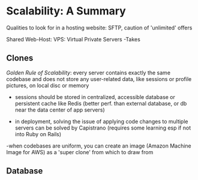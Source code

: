 # Scalability: A Summary

Qualities to look for in a hosting website: SFTP, caution of 'unlimited' offers

Shared Web-Host:
VPS: Virtual Private Servers
-Takes

## Clones
*Golden Rule of Scalability*: every server contains exactly the same codebase and does not store any user-related data, like sessions or  profile pictures, on local disc or memory

- sessions should be stored in centralized, accessible database or persistent cache like Redis (better perf. than external database, or db near the data center of app servers)

- in deployment, solving the issue of applying code changes to multiple servers can be solved by Capistrano (requires some learning esp if not into Ruby on Rails)

-when codebases are uniform, you can create an image (Amazon Machine Image for AWS) as a 'super clone' from which to draw from

## Database
